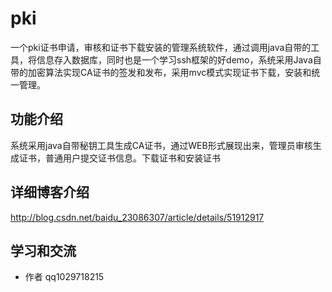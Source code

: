 # pki
一个pki证书申请，审核和证书下载安装的管理系统软件，通过调用java自带的工具，将信息存入数据库，同时也是一个学习ssh框架的好demo，系统采用Java自带的加密算法实现CA证书的签发和发布，采用mvc模式实现证书下载，安装和统一管理。
## 功能介绍
系统采用java自带秘钥工具生成CA证书，通过WEB形式展现出来，管理员审核生成证书，普通用户提交证书信息。下载证书和安装证书
## 详细博客介绍
http://blog.csdn.net/baidu_23086307/article/details/51912917
## 学习和交流
- 作者 qq1029718215
